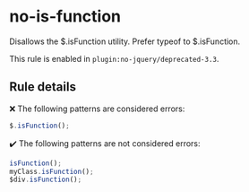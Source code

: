 # no-is-function

Disallows the $.isFunction utility. Prefer typeof to $.isFunction.

This rule is enabled in `plugin:no-jquery/deprecated-3.3`.

## Rule details

❌ The following patterns are considered errors:
```js
$.isFunction();
```

✔️ The following patterns are not considered errors:
```js
isFunction();
myClass.isFunction();
$div.isFunction();
```
